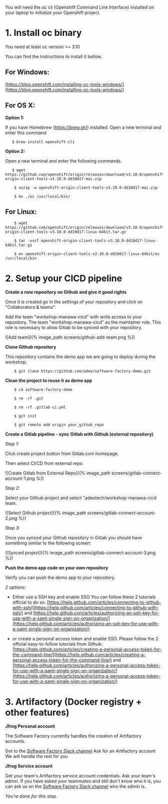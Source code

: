 

You will need the oc cli (Openshift Command Line Interface) installed on your laptop to initialize your Openshift project.

  

# 1. Install oc binary

You need at least oc version >= 3.10

You can find the instructions to install it bellow.

## For Windows: 
[https://blog.openshift.com/installing-oc-tools-windows/](https://blog.openshift.com/installing-oc-tools-windows/)

## For OS X:

**Option 1:**

If you have Homebrew (https://brew.sh/) installed:
Open a new terminal and enter this command

```
   $ brew install openshift-cli
```

**Option 2:**

Open a new terminal and enter the following commands.

```
   $ wget https://github.com/openshift/origin/releases/download/v3.10.0/openshift-origin-client-tools-v3.10.0-dd10d17-mac.zip
```

```
    $ unzip -a openshift-origin-client-tools-v3.10.0-dd10d17-mac.zip
```

```
    $ mv ./oc /usr/local/bin/
```
  
  

## For Linux:
```
    $ wget https://github.com/openshift/origin/releases/download/v3.10.0/openshift-origin-client-tools-v3.10.0-dd10d17-linux-64bit.tar.gz
```

```
    $ tar -xvzf openshift-origin-client-tools-v3.10.0-dd10d17-linux-64bit.tar.gz
```

```
    $ mv openshift-origin-client-tools-v3.10.0-dd10d17-linux-64bit/oc /usr/local/bin
```
  

# 2. Setup your CICD pipeline

**Create a new repository on Github and give it good rights**

Once it is created go in the settings of your repository and click on "Collaborators & teams". 

Add the team "workshop-manawa-cicd" with write access to your repository. The team "workshop-manawa-cicd" as the maintainer role. This role is necessary to allow Gitlab to be synced with your repository.

![Add team]({% image_path screens/github-add-team.png %})


**Clone Github repository**

This repository contains the demo app we are going to deploy during the workshop.

```
    $ git clone https://github.com/adeo/software-factory-demo.git
```

**Clean the project to reuse it as demo app**

```
    $ cd software-factory-demo
```

```
    $ rm -rf .git
```

```
    $ rm -rf .gitlab-ci.yml
```

```
    $ git init
```

```
    $ git remote add origin your_github_repo
```

**Create a Gitlab pipeline - sync Gitlab with Github (external repository)**

*Step 1:*

Click create project button from Gitlab.com homepage.

Then select CI/CD from external repo.

![Create Gitlab from External Repo]({% image_path 
screens/gitlab-connect-account-1.png %})

*Step 2:*

Select your Github project and select "adeotech/workshop-manawa-cicd team.

![Select Github project]({% image_path 
screens/gitlab-connect-account-2.png %})

*Step 3:*

Once you synced your Github repository in Gitlab you should have something similar to the following screen:

![Synced project]({% image_path 
screens/gitlab-connect-account-3.png %})


**Push the demo app code on your own repository**

Verify you can push the demo app to your repository. 

*2 options:*

* Either use a SSH key and enable SSO
You can follow these 2 tutorials official to do so:
[https://help.github.com/articles/connecting-to-github-with-ssh/](https://help.github.com/articles/connecting-to-github-with-ssh/) and [https://help.github.com/articles/authorizing-an-ssh-key-for-use-with-a-saml-single-sign-on-organization/](https://help.github.com/articles/authorizing-an-ssh-key-for-use-with-a-saml-single-sign-on-organization/)


* or create a personal access token and enable SSO.
Please follow the 2 official easy-to-follow tutorials from Github: [https://help.github.com/articles/creating-a-personal-access-token-for-the-command-line/](https://help.github.com/articles/creating-a-personal-access-token-for-the-command-line/) and [https://help.github.com/articles/authorizing-a-personal-access-token-for-use-with-a-saml-single-sign-on-organization/](https://help.github.com/articles/authorizing-a-personal-access-token-for-use-with-a-saml-single-sign-on-organization/)


# 3. Artifactory (Docker registry + other features)

**Jfrog Personal account**

The Software Factory currently handles the creation of Artifactory accounts.

Got to the [Software Factory Slack channel](https://adeo-tech-community.slack.com/messages/CCKQPKA6Q)
Ask for an Artifactory account
We will handle the rest for you 

**Jfrog Service account**

Get your team's Artifactory service account credentials.
Ask your team's admin. If you have asked your teammates and still don't know who it is, you can ask us on the [Software Factory Slack channel](https://adeo-tech-community.slack.com/messages/CCKQPKA6Q) who the admin is.



*You're done for this step.*